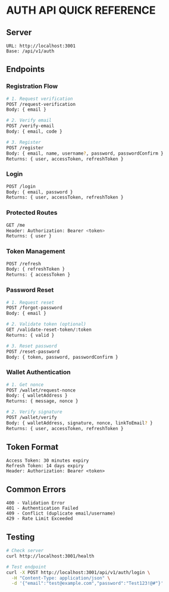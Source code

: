 # AUTH API QUICK REFERENCE

## Server
```
URL: http://localhost:3001
Base: /api/v1/auth
```

## Endpoints

### Registration Flow
```bash
# 1. Request verification
POST /request-verification
Body: { email }

# 2. Verify email  
POST /verify-email
Body: { email, code }

# 3. Register
POST /register
Body: { email, name, username?, password, passwordConfirm }
Returns: { user, accessToken, refreshToken }
```

### Login
```bash
POST /login
Body: { email, password }
Returns: { user, accessToken, refreshToken }
```

### Protected Routes
```bash
GET /me
Header: Authorization: Bearer <token>
Returns: { user }
```

### Token Management
```bash
POST /refresh
Body: { refreshToken }
Returns: { accessToken }
```

### Password Reset
```bash
# 1. Request reset
POST /forgot-password
Body: { email }

# 2. Validate token (optional)
GET /validate-reset-token/:token
Returns: { valid }

# 3. Reset password
POST /reset-password
Body: { token, password, passwordConfirm }
```

### Wallet Authentication
```bash
# 1. Get nonce
POST /wallet/request-nonce
Body: { walletAddress }
Returns: { message, nonce }

# 2. Verify signature
POST /wallet/verify
Body: { walletAddress, signature, nonce, linkToEmail? }
Returns: { user, accessToken, refreshToken }
```

## Token Format
```
Access Token: 30 minutes expiry
Refresh Token: 14 days expiry
Header: Authorization: Bearer <token>
```

## Common Errors
```
400 - Validation Error
401 - Authentication Failed
409 - Conflict (duplicate email/username)
429 - Rate Limit Exceeded
```

## Testing
```bash
# Check server
curl http://localhost:3001/health

# Test endpoint
curl -X POST http://localhost:3001/api/v1/auth/login \
  -H "Content-Type: application/json" \
  -d '{"email":"test@example.com","password":"Test123!@#"}'
```

